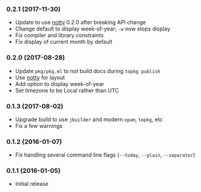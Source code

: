 ### 0.2.1 (2017-11-30)

  * Update to use [notty][] 0.2.0 after breaking API change
  * Change default to display week-of-year; `-w` now stops display
  * Fix compiler and library constraints
  * Fix display of current month by default

### 0.2.0 (2017-08-28)

  * Update `pkg/pkg.ml` to *not* build docs during `topkg publish`
  * Use [notty][] for layout
  * Add option to display week-of-year
  * Set timezone to be Local rather than UTC

### 0.1.3 (2017-08-02)

  * Upgrade build to use `jbuilder` and modern `opam`, `topkg`, etc
  * Fix a few warnings

### 0.1.2 (2016-01-07)

  * Fix handling several command line flags (`--today`, `--plain`,
    `--separator`)

### 0.1.1 (2016-01-05)

  * Initial release

[notty]: https://pqwy.github.io/notty
